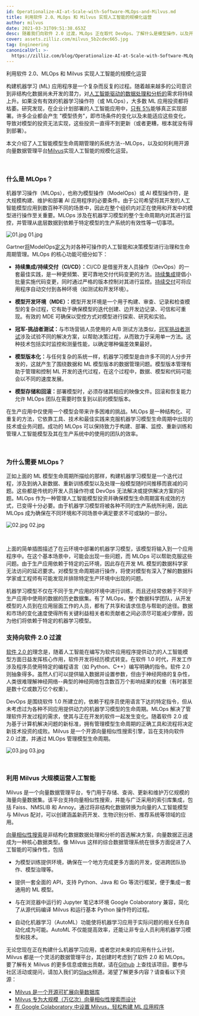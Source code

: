 ```yaml
---
id: Operationalize-AI-at-Scale-with-Software-MLOps-and-Milvus.md
title: 利用软件 2.0、MLOps 和 Milvus 实现人工智能的规模化运营
author: milvus
date: 2021-03-31T09:51:38.653Z
desc: 随着我们向软件 2.0 过渡，MLOps 正在取代 DevOps。了解什么是模型操作，以及开源向量数据库 Milvus 如何支持模型操作。
cover: assets.zilliz.com/milvus_5b2cdec665.jpg
tag: Engineering
canonicalUrl: >-
  https://zilliz.com/blog/Operationalize-AI-at-Scale-with-Software-MLOps-and-Milvus
---
```

<custom-h1>利用软件 2.0、MLOps 和 Milvus 实现人工智能的规模化运营</custom-h1><p>构建机器学习 (ML) 应用程序是一个复杂而反复的过程。随着越来越多的公司意识到非结构化数据尚未开发的潜力，对<a href="https://milvus.io/blog/Thanks-to-Milvus-Anyone-Can-Build-a-Vector-Database-for-1-Billion-Images.md">人工智能驱动的数据处理和分析的</a>需求将持续上升。如果没有有效的机器学习操作符（或 MLOps），大多数 ML 应用投资都将枯萎。研究发现，在企业计划部署的人工智能应用中，<a href="https://www.forbes.com/sites/cognitiveworld/2020/03/31/modelops-is-the-key-to-enterprise-ai/?sh=44c0f5066f5a">只有 5%</a>能够真正实现部署。许多企业都会产生 "模型债务"，即市场条件的变化以及未能适应这些变化，导致对模型的投资无法实现，这些投资一直得不到更新（或者更糟，根本就没有得到部署）。</p>
<p>本文介绍了人工智能模型生命周期管理的系统方法--MLOps，以及如何利用开源向量数据管理平台<a href="https://milvus.io/">Milvus</a>实现人工智能的规模化运营。</p>
<p><br/></p>
<h3 id="What-is-MLOps" class="common-anchor-header">什么是 MLOps？</h3><p>机器学习操作（MLOps），也称为模型操作（ModelOps）或 AI 模型操作符，是大规模构建、维护和部署 AI 应用程序的必要条件。由于公司希望将其开发的人工智能模型应用到数百种不同的场景中，因此在整个组织内对正在使用和开发中的模型进行操作至关重要。MLOps 涉及在机器学习模型的整个生命周期内对其进行监控，并管理从底层数据到依赖于特定模型的生产系统的有效性等一切事项。</p>
<p>
  
   <span class="img-wrapper"> <img translate="no" src="https://assets.zilliz.com/01_362a07d156.jpg" alt="01.jpg" class="doc-image" id="01.jpg" />
   </span> <span class="img-wrapper"> <span>01.jpg</span> </span></p>
<p>Gartner<a href="https://www.gartner.com/en/information-technology/glossary/modelops">将</a>ModelOps<a href="https://www.gartner.com/en/information-technology/glossary/modelops">定义</a>为对各种可操作的人工智能和决策模型进行治理和生命周期管理。MLOps 的核心功能可细分如下：</p>
<ul>
<li><p><strong>持续集成/持续交付（CI/CD）：</strong>CI/CD 是借鉴开发人员操作（DevOps）的一套最佳实践，是一种更频繁、更可靠地交付代码变更的方法。<a href="https://www.gartner.com/en/information-technology/glossary/continuous-integration-ci">持续集成</a>提倡小批量实施代码变更，同时通过严格的版本控制对其进行监控。<a href="https://www.gartner.com/smarterwithgartner/5-steps-to-master-continuous-delivery/">持续交付</a>可将应用程序自动交付到各种环境（如测试和开发环境）。</p></li>
<li><p><strong>模型开发环境（MDE）：</strong>模型开发环境是一个用于构建、审查、记录和检查模型的复杂过程，它有助于确保模型的迭代创建、边开发边记录、可信和可重现。有效的 MDE 可确保以受控方式对模型进行探索、研究和实验。</p></li>
<li><p><strong>冠军-挑战者测试：</strong>与市场营销人员使用的 A/B 测试方法类似，<a href="https://medium.com/decision-automation/what-is-champion-challenger-and-how-does-it-enable-choosing-the-right-decision-f57b8b653149">冠军挑战者测试</a>涉及试验不同的解决方案，以帮助决策过程，从而致力于采用单一方法。这种技术包括实时监控和测量性能，以确定哪种偏差效果最好。</p></li>
<li><p><strong>模型版本化：</strong>与任何复杂的系统一样，机器学习模型是由许多不同的人分步开发的，这就产生了围绕数据和 ML 模型版本的数据管理问题。模型版本管理有助于管理和控制 ML 开发的迭代过程，在这个过程中，数据、模型和代码可能会以不同的速度发展。</p></li>
<li><p><strong>模型存储和回滚：</strong>部署模型时，必须存储其相应的映像文件。回滚和恢复能力允许 MLOps 团队在需要时恢复到以前的模型版本。</p></li>
</ul>
<p>在生产应用中仅使用一个模型会带来许多困难的挑战。MLOps 是一种结构化、可重复的方法，它依靠工具、技术和最佳实践来克服机器学习模型生命周期中出现的技术或业务问题。成功的 MLOps 可以保持致力于构建、部署、监控、重新训练和管理人工智能模型及其在生产系统中的使用的团队的效率。</p>
<p><br/></p>
<h3 id="Why-is-MLOps-necessary" class="common-anchor-header">为什么需要 MLOps？</h3><p>正如上面的 ML 模型生命周期所描绘的那样，构建机器学习模型是一个迭代过程，涉及到纳入新数据、重新训练模型以及处理一般模型随时间推移而衰减的问题。这些都是传统的开发人员操作符或 DevOps 无法解决或提供解决方案的问题。MLOps 作为一种管理人工智能模型投资并确保模型生命周期富有成效的方式，已变得十分必要。由于机器学习模型将被各种不同的生产系统所利用，因此 MLOps 成为确保在不同环境和不同场景中满足要求不可或缺的一部分。</p>
<p>
  
   <span class="img-wrapper"> <img translate="no" src="https://assets.zilliz.com/02_403e7f2fe2.jpg" alt="02.jpg" class="doc-image" id="02.jpg" />
   </span> <span class="img-wrapper"> <span>02.jpg</span> </span></p>
<p><br/></p>
<p>上面的简单插图描述了在云环境中部署的机器学习模型，该模型将输入到一个应用程序中。在这个基本场景中，可能会出现一些问题，而 MLOps 可以帮助克服这些问题。由于生产应用依赖于特定的云环境，因此存在开发 ML 模型的数据科学家无法访问的延迟要求。对模型生命周期进行操作，将使对模型有深入了解的数据科学家或工程师有可能发现并排除特定生产环境中出现的问题。</p>
<p>机器学习模型不仅在不同于生产应用的环境中进行训练，而且还经常依赖于不同于生产应用中使用的数据的历史数据集。有了 MLOps，整个数据科学团队，从开发模型的人员到在应用层面工作的人员，都有了共享和请求信息与帮助的途径。数据和市场的变化速度使得所有关键利益相关者和贡献者之间必须尽可能减少摩擦，因为他们将依赖于特定的机器学习模型。</p>
<h3 id="Supporting-the-transition-to-Software-20" class="common-anchor-header">支持向软件 2.0 过渡</h3><p><a href="https://karpathy.medium.com/software-2-0-a64152b37c35">软件 2.0 的</a>理念是，随着人工智能在编写为软件应用程序提供动力的人工智能模型方面日益发挥核心作用，软件开发将经历模式转变。在软件 1.0 时代，开发工作涉及程序员使用特定的编程语言（如 Python、C++）编写明确的指令。软件 2.0 则抽象得多。虽然人们可以提供输入数据并设置参数，但由于神经网络的复杂性，人类很难理解神经网络--典型的神经网络包含数百万个影响结果的权重（有时甚至是数十亿或数万亿个权重）。</p>
<p>DevOps 是围绕软件 1.0 所建立的，依赖于程序员使用语言下达的特定指令，但从未考虑过为各种不同应用提供动力的机器学习模型的生命周期。MLOps 解决了管理软件开发过程的需求，使其与正在开发的软件一起发生变化。随着软件 2.0 成为基于计算机解决问题的新标准，拥有管理模型生命周期的正确工具和流程将决定新技术投资的成败。Milvus 是一个开源向量相似性搜索引擎，旨在支持向软件 2.0 过渡，并通过 MLOps 管理模型生命周期。</p>
<p>
  
   <span class="img-wrapper"> <img translate="no" src="https://assets.zilliz.com/03_c63c501995.jpg" alt="03.jpg" class="doc-image" id="03.jpg" />
   </span> <span class="img-wrapper"> <span>03.jpg</span> </span></p>
<p><br/></p>
<h3 id="Operationalizing-AI-at-scale-with-Milvus" class="common-anchor-header">利用 Milvus 大规模运营人工智能</h3><p>Milvus 是一个向量数据管理平台，专门用于存储、查询、更新和维护万亿规模的海量向量数据集。该平台支持向量相似性搜索，并能与广泛采用的索引库集成，包括 Faiss、NMSLIB 和 Annoy。通过将非结构化数据转换为向量的人工智能模型与 Milvus 配对，可以创建涵盖新药开发、生物识别分析、推荐系统等领域的应用。</p>
<p><a href="https://blog.milvus.io/vector-similarity-search-hides-in-plain-view-654f8152f8ab">向量相似性搜索</a>是非结构化数据数据处理和分析的首选解决方案，向量数据正迅速成为一种核心数据类型。像 Milvus 这样的综合数据管理系统在很多方面促进了人工智能的可操作性，包括</p>
<ul>
<li><p>为模型训练提供环境，确保在一个地方完成更多方面的开发，促进跨团队协作、模型治理等。</p></li>
<li><p>提供一套全面的 API，支持 Python、Java 和 Go 等流行框架，便于集成一套通用的 ML 模型。</p></li>
<li><p>与在浏览器中运行的 Jupyter 笔记本环境 Google Colaboratory 兼容，简化了从源代码编译 Milvus 和运行基本 Python 操作符的过程。</p></li>
<li><p>自动化机器学习（AutoML）功能使将机器学习应用于实际问题的相关任务自动化成为可能。AutoML 不仅能提高效率，还能让非专业人员利用机器学习模型和技术。</p></li>
</ul>
<p>无论您现在正在构建什么机器学习应用，或者您对未来的应用有什么计划，Milvus 都是一个灵活的数据管理平台，其创建时考虑到了软件 2.0 和 MLOps。要了解有关 Milvus 的更多信息或做出贡献，请在<a href="https://github.com/milvus-io">Github</a> 上查找该项目。要参与社区活动或提问，请加入我们的<a href="https://join.slack.com/t/milvusio/shared_invite/zt-e0u4qu3k-bI2GDNys3ZqX1YCJ9OM~GQ">Slack</a>频道。渴望了解更多内容？请查看以下资源：</p>
<ul>
<li><a href="https://milvus.io/blog/Milvus-Is-an-Open-Source-Scalable-Vector-Database.md">Milvus 是一个开源可扩展向量数据库</a></li>
<li><a href="https://milvus.io/blog/Milvus-Was-Built-for-Massive-Scale-Think-Trillion-Vector-Similarity-Search.md">Milvus 专为大规模（万亿次）向量相似性搜索而设计</a></li>
<li><a href="https://milvus.io/blog/Set-Up-Milvus-in-Google-Colaboratory-for-Easy-ML-Application-Building.md">在 Google Colaboratory 中设置 Milvus，轻松构建 ML 应用程序</a></li>
</ul>
